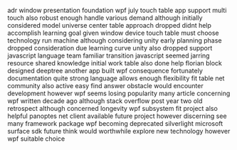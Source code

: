 adr window presentation foundation wpf july touch table app support multi touch also robust enough handle various demand although initially considered model universe center table approach dropped didnt help accomplish learning goal given window device touch table must choose technology run machine although considering unity early planning phase dropped consideration due learning curve unity also dropped support javascript language team familiar transition javascript seemed jarring resource shared knowledge initial work table also done help florian block designed deeptree another app built wpf consequence fortunately documentation quite strong language allows enough flexibility fit table net community also active easy find answer obstacle would encounter development however wpf seems losing popularity many article concerning wpf written decade ago although stack overflow post year two old retrospect although concerned longevity wpf subsystem fit project also helpful panoptes net client available future project however discerning see many framework package wpf becoming deprecated silverlight microsoft surface sdk future think would worthwhile explore new technology however wpf suitable choice